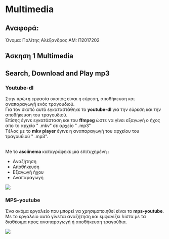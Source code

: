 
# Multimedia

  ## Αναφορά:

Όνομα: Πολίτης Αλέξανδρος
AM: Π2017202


  ## Άσκηση 1 Multimedia
   ## Search, Download and Play mp3
   ### Youtube-dl
   
   Στην πρώτη εργασία σκοπός είναι η εύρεση, αποθήκευση και αναπαραγωγή ενός τραγουδιού.</br>
   Για τον σκοπό αυτό εγκαταστάθηκε το <b>youtube-dl</b> για την εύρεση και την αποθήκευση του τραγουδιού.</br>
   Επίσης έγινε εγκατάσταση και του <b>ffmpeg</b> ώστε να γίνει εξαγωγή ο ήχος απο το αρχείο " .mkv" σε αρχείο " .mp3" </br>
   Tέλος με το <b>mkv player</b> έγινε η αναπαραγωγή του αρχείου του τραγουδιού " .mp3".</br></br>
   
   Me το <b>asciinema</b> καταγράφηκε μια επιτυχημένη :
  <ul>
    <li>Aναζήτηση</li>
    <li>Aποθήκευση</li>
    <li>Εξαγωγή ήχου</li>
    <li>Αναπαραγωγή</li>
  </ul>
   
   <a href="https://asciinema.org/a/8haJ9uf622aphIyZLqHqeCIMF" target="_self"><img src="https://asciinema.org/a/8haJ9uf622aphIyZLqHqeCIMF.svg" /></a>
   
   ### MPS-youtube
  Ένα ακόμα εργαλείο που μπορεί να χρησιμοποιηθεί είναι το <b>mps-youtube</b>. </br>
  Με το εργαλείο αυτό γίνεται αναζήτηση και εμφανίζει λίστα με τα διαθέσιμα προς αναπαραγωγή ή αποθήκευση τραγούδια.</br>
  
  <a href="https://asciinema.org/a/zo5gxZeH9cT3VkpLMAaQhCbuo" target="_blank"><img src="https://asciinema.org/a/zo5gxZeH9cT3VkpLMAaQhCbuo.svg" /></a>
   
   
   
  
  
